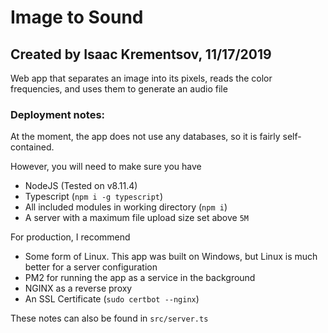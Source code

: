 # Image to Sound
## Created by Isaac Krementsov, 11/17/2019
Web app that separates an image into its pixels, reads the color frequencies, and uses them to generate an audio file

### Deployment notes:

At the moment, the app does not use any databases, so it is fairly self-contained.

However, you will need to make sure you have
* NodeJS (Tested on v8.11.4)
* Typescript (`npm i -g typescript`)
* All included modules in working directory (`npm i`)
* A server with a maximum file upload size set above `5M`

For production, I recommend
* Some form of Linux. This app was built on Windows, but Linux is much better for a server configuration
* PM2 for running the app as a service in the background
* NGINX as a reverse proxy
* An SSL Certificate (`sudo certbot --nginx`)

These notes can also be found in `src/server.ts`
